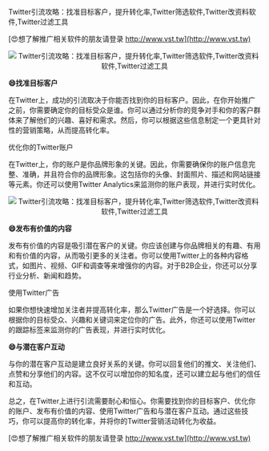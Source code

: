 Twitter引流攻略：找准目标客户，提升转化率,Twitter筛选软件,Twitter改资料软件,Twitter过滤工具

[😍想了解推广相关软件的朋友请登录 http://www.vst.tw](http://www.vst.tw)

 <center><img src="https://vst.tw/MP4/tuiguang/png/8.png" alt="Twitter引流攻略：找准目标客户，提升转化率,Twitter筛选软件,Twitter改资料软件,Twitter过滤工具"></center>

**😄找准目标客户**

在Twitter上，成功的引流取决于你能否找到你的目标客户。因此，在你开始推广之前，你需要确定你的目标受众是谁。你可以通过分析你的竞争对手和你的客户群体来了解他们的兴趣、喜好和需求。然后，你可以根据这些信息制定一个更具针对性的营销策略，从而提高转化率。

优化你的Twitter账户

在Twitter上，你的账户是你品牌形象的关键。因此，你需要确保你的账户信息完整、准确，并且符合你的品牌形象。这包括你的头像、封面照片、描述和网站链接等元素。你还可以使用Twitter Analytics来监测你的账户表现，并进行实时优化。

 <center><img src="https://vst.tw/MP4/tuiguang/png/7.png" alt="Twitter引流攻略：找准目标客户，提升转化率,Twitter筛选软件,Twitter改资料软件,Twitter过滤工具"></center>

**😄发布有价值的内容**

发布有价值的内容是吸引潜在客户的关键。你应该创建与你品牌相关的有趣、有用和有价值的内容，从而吸引更多的关注者。你可以使用Twitter上的各种内容格式，如图片、视频、GIF和调查等来增强你的内容。对于B2B企业，你还可以分享行业分析、新闻和趋势。

使用Twitter广告

如果你想快速增加关注者并提高转化率，那么Twitter广告是一个好选择。你可以根据你的目标受众、兴趣和关键词来定位你的广告。此外，你还可以使用Twitter的跟踪标签来监测你的广告表现，并进行实时优化。

**😄与潜在客户互动**

与你的潜在客户互动是建立良好关系的关键。你可以回复他们的推文、关注他们、点赞和分享他们的内容。这不仅可以增加你的知名度，还可以建立起与他们的信任和互动。

总之，在Twitter上进行引流需要耐心和恒心。你需要找到你的目标客户、优化你的账户、发布有价值的内容、使用Twitter广告和与潜在客户互动。通过这些技巧，你可以提高你的转化率，并将你的Twitter营销活动转化为收益。

[😍想了解推广相关软件的朋友请登录 http://www.vst.tw](http://www.vst.tw)



